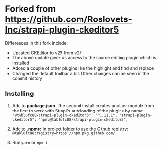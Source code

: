 # Forked from https://github.com/Roslovets-Inc/strapi-plugin-ckeditor5

Differences in this fork include:

- Updated CKEditor to v29 from v27
- The above update gives us access to the source editing plugin which is installed
- Added a couple of other plugins like the highlight and find and replace
- Changed the default toolbar a bit. Other changes can be seen in the commit history

## Installing

1. Add to **package.json**. The second install creates another module from the first to work with Strapi's autoloading of the plugins by name:
   `"@tablufc88/strapi-plugin-ckeditor5": "^1.11.1", "strapi-plugin-ckeditor5": "npm:@tablufc88/strapi-plugin-ckeditor5",`

2. Add to **.npmrc** in project folder to use the Github registry:
   `@tablufc88:registry=https://npm.pkg.github.com/`

3. Run `yarn` or `npm i`
